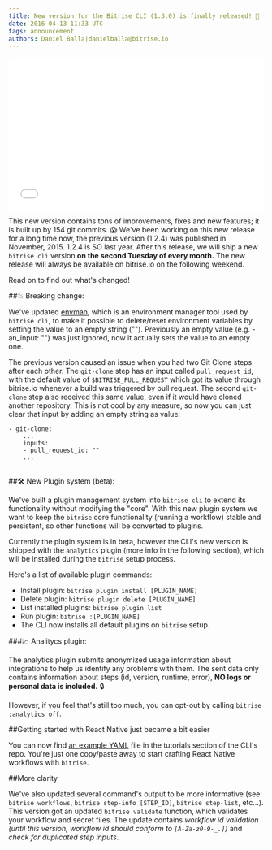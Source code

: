 ```yaml
---
title: New version for the Bitrise CLI (1.3.0) is finally released! 🎉
date: 2016-04-13 11:33 UTC
tags: announcement
authors: Daniel Balla|danielballa@bitrise.io
---
```


<iframe src="//giphy.com/embed/9tx0gy37p7oXu?hideSocial=true" width="100%" height="300" frameborder="0" class="giphy-embed" allowfullscreen=""></iframe>

This new version contains tons of improvements, fixes and new features; it is built up by 154 git commits. 😱 We've been working on this new release for a long time now, the previous version (1.2.4) was published in November, 2015. 1.2.4 is SO last year. After this release, we will ship a new `bitrise cli` version **on the second Tuesday of every month.** The new release will always be available on bitrise.io on the following weekend.

Read on to find out what's changed!

##💥 Breaking change:

We've updated [envman](https://github.com/bitrise-io/envman/releases/tag/1.1.0), which is an environment manager tool used by `bitrise cli`, to make it possible to delete/reset environment variables by setting the value to an empty string ("").
Previously an empty value (e.g. - an_input: "") was just ignored, now it actually sets the value to an empty one.

The previous version caused an issue when you had two Git Clone steps after each other. The `git-clone` step has an input called `pull_request_id`, with the default value of `$BITRISE_PULL_REQUEST` which got its value through bitrise.io whenever a build was triggered by pull request.
The second `git-clone` step also received this same value, even if it would have cloned another repository.
This is not cool by any measure, so now you can just clear that input by adding an empty string as value:

<pre><code>- git-clone:
    ...
    inputs:
    - pull_request_id: ""
    ...
</code>
</pre>

##🛠 New Plugin system (beta):

We've built a plugin management system into `bitrise cli` to extend its functionality without modifying the "core". With this new plugin system we want to keep the `bitrise` core functionality (running a workflow) stable and persistent, so other functions will be converted to plugins.

Currently the plugin system is in beta, however the CLI's new version is shipped with the `analytics` plugin (more info in the following section), which will be installed during the `bitrise` setup process.

Here's a list of available plugin commands:

- Install plugin: `bitrise plugin install [PLUGIN_NAME]`
- Delete plugin: `bitrise plugin delete [PLUGIN_NAME]`
- List installed plugins: `bitrise plugin list`
- Run plugin: `bitrise :[PLUGIN_NAME]`
- The CLI now installs all default plugins on `bitrise` setup.

###📈 Analitycs plugin:

The analytics plugin submits anonymized usage information about integrations to help us identify any problems with them.
The sent data only contains information about steps (id, version, runtime, error), **NO logs or personal data is included.** 🔒

However, if you feel that's still too much, you can opt-out by calling `bitrise :analytics off`.

##Getting started with React Native just became a bit easier

You can now find [an example YAML](https://github.com/bitrise-io/bitrise/blob/master/_examples/tutorials/react-native/bitrise.yml) file in the tutorials section of the CLI's repo. You're just one copy/paste away to start crafting React Native workflows with `bitrise`.

##More clarity

We've also updated several command's output to be more informative (see: `bitrise workflows`, `bitrise step-info [STEP_ID]`, `bitrise step-list`, etc...). This version got an updated `bitrise validate` function, which validates your workflow and secret files. The update contains *workflow id validation (until this version, workflow id should conform to `[A-Za-z0-9-_.]`)* and *check for duplicated step inputs*.
